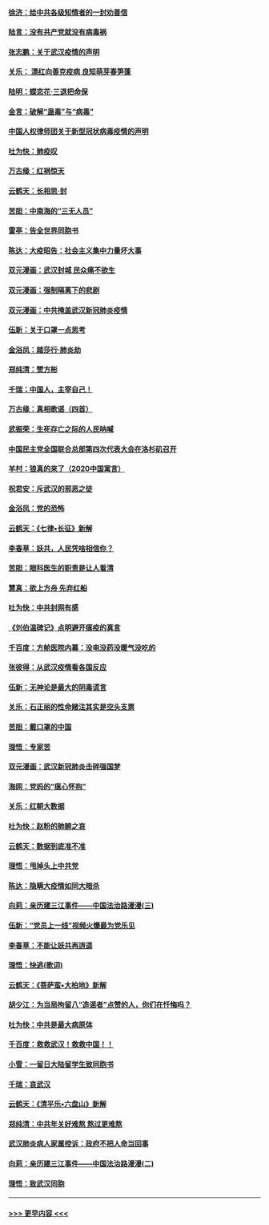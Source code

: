 #### [徐济：给中共各级知情者的一封劝善信](../pages/nsc993/n11868561.md?t=02150002) 
#### [陆言：没有共产党就没有病毒祸](../pages/nsc993/n11868232.md?t=02150002) 
#### [张志鹏：关于武汉疫情的声明](../pages/nsc993/n11867182.md?t=02150002) 
#### [关乐： 漂红向善克疫病 良知萌芽春笋蓬](../pages/nsc993/n11865710.md?t=02150002) 
#### [陆明：蝶恋花‧三退把命保](../pages/nsc993/n11865673.md?t=02150002) 
#### [金言：破解“蛊毒”与“病毒”](../pages/nsc993/n11864103.md?t=02150002) 
#### [中国人权律师团关于新型冠状病毒疫情的声明](../pages/nsc993/n11864249.md?t=02150002) 
#### [吐为快：肺疫叹](../pages/nsc993/n11864027.md?t=02150002) 
#### [万古缘：红祸惊天](../pages/nsc993/n11864079.md?t=02150002) 
#### [云鹤天：长相思‧封](../pages/nsc993/n11864006.md?t=02150002) 
#### [苦胆：中南海的“三无人员”](../pages/nsc993/n11862997.md?t=02150002) 
#### [雷亭：告全世界同胞书](../pages/nsc993/n11862572.md?t=02150002) 
#### [陈达：大疫昭告：社会主义集中力量坏大事](../pages/nsc993/n11859419.md?t=02150002) 
#### [双元漫画：武汉封城 民众痛不欲生](../pages/nsc993/n11859287.md?t=02150002) 
#### [双元漫画：强制隔离下的悲剧](../pages/nsc993/n11859244.md?t=02150002) 
#### [双元漫画：中共掩盖武汉新冠肺炎疫情](../pages/nsc993/n11858249.md?t=02150002) 
#### [伍新：关于口罩一点思考](../pages/nsc993/n11859195.md?t=02150002) 
#### [金浴凤：踏莎行‧肺炎劫](../pages/nsc993/n11858227.md?t=02150002) 
#### [郑纯清：赞方彬](../pages/nsc993/n11856803.md?t=02150002) 
#### [千瑞；中国人，主宰自己！](../pages/nsc993/n11856793.md?t=02150002) 
#### [万古缘：真相歌谣（四首）](../pages/nsc993/n11856263.md?t=02150002) 
#### [武振荣：生死存亡之际的人民呐喊](../pages/nsc993/n11856256.md?t=02150002) 
#### [中国民主党全国联合总部第四次代表大会在洛杉矶召开](../pages/nsc993/n11856344.md?t=02150002) 
#### [羊村：狼真的来了（2020中国寓言）](../pages/nsc993/n11856229.md?t=02150002) 
#### [祝君安：斥武汉的邪恶之徒](../pages/nsc993/n11855861.md?t=02150002) 
#### [金浴凤：党的恐怖](../pages/nsc993/n11855849.md?t=02150002) 
#### [云鹤天：《七律▪长征》新解](../pages/nsc993/n11855479.md?t=02150002) 
#### [李春草：妖共，人民凭啥相信你？](../pages/nsc993/n11855196.md?t=02150002) 
#### [苦胆：眼科医生的职责是让人看清](../pages/nsc993/n11853840.md?t=02150002) 
#### [慧真：欲上方舟 先弃红船](../pages/nsc993/n11853483.md?t=02150002) 
#### [吐为快：中共封网有感](../pages/nsc993/n11852575.md?t=02150002) 
#### [《刘伯温碑记》点明避开瘟疫的真言](../pages/nsc993/n11852128.md?t=02150002) 
#### [千百度：方舱医院内幕：没电没药没暖气没吃的](../pages/nsc993/n11850211.md?t=02150002) 
#### [张彼得：从武汉疫情看各国反应](../pages/nsc993/n11850102.md?t=02150002) 
#### [伍新：无神论是最大的阴毒谎言](../pages/nsc993/n11846129.md?t=02150002) 
#### [关乐：石正丽的性命赌注其实是空头支票](../pages/nsc993/n11846109.md?t=02150002) 
#### [苦胆：戴口罩的中国](../pages/nsc993/n11845576.md?t=02150002) 
#### [理悟：专家苦](../pages/nsc993/n11845564.md?t=02150002) 
#### [双元漫画：武汉新冠肺炎击碎强国梦](../pages/nsc993/n11843320.md?t=02150002) 
#### [海网：党妈的“瘟心怀抱”](../pages/nsc993/n11840740.md?t=02150002) 
#### [关乐：红朝大数据](../pages/nsc993/n11840675.md?t=02150002) 
#### [吐为快：赵粉的肺腑之哀](../pages/nsc993/n11840618.md?t=02150002) 
#### [云鹤天：数据到底准不准](../pages/nsc993/n11840325.md?t=02150002) 
#### [理悟：甩掉头上中共党](../pages/nsc993/n11838826.md?t=02150002) 
#### [陈达：隐瞒大疫情如同大暗杀](../pages/nsc993/n11838771.md?t=02150002) 
#### [向莉：亲历建三江事件——中国法治路漫漫(三)](../pages/nsc993/n11831825.md?t=02150002) 
#### [伍新：“党员上一线”视频火爆最为党乐见](../pages/nsc993/n11838200.md?t=02150002) 
#### [李春草：不能让妖共再逍遥](../pages/nsc993/n11838102.md?t=02150002) 
#### [理悟：快逃(歌词)](../pages/nsc993/n11838083.md?t=02150002) 
#### [云鹤天：《菩萨蛮▪大柏地》新解](../pages/nsc993/n11838059.md?t=02150002) 
#### [胡少江：为当局拘留八“造谣者”点赞的人，你们在忏悔吗？](../pages/nsc993/n11836801.md?t=02150002) 
#### [吐为快：中共是最大病原体](../pages/nsc993/n11836748.md?t=02150002) 
#### [千百度：救救武汉！救救中国！！](../pages/nsc993/n11836145.md?t=02150002) 
#### [小雪：一留日大陆留学生致同胞书](../pages/nsc993/n11834624.md?t=02150002) 
#### [千瑞：哀武汉](../pages/nsc993/n11833647.md?t=02150002) 
#### [云鹤天：《清平乐▪六盘山》新解](../pages/nsc993/n11833611.md?t=02150002) 
#### [郑纯清：中共年关好难熬 熬过更难熬](../pages/nsc993/n11833489.md?t=02150002) 
#### [武汉肺炎病人家属控诉：政府不把人命当回事](../pages/nsc993/n11833205.md?t=02150002) 
#### [向莉：亲历建三江事件——中国法治路漫漫(二)](../pages/nsc993/n11829102.md?t=02150002) 
#### [理悟：致武汉同胞](../pages/nsc993/n11831522.md?t=02150002) 

----
#### [ >>> 更早内容 <<< ](../indexes/nsc993-earlier.md)
